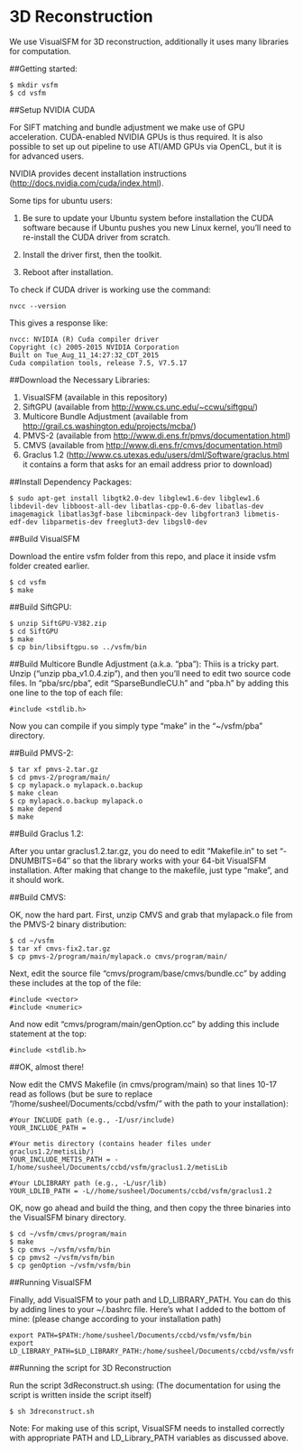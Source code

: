 # 3D Reconstruction
We use VisualSFM for 3D reconstruction, additionally it uses many libraries for computation.

##Getting started:

    $ mkdir vsfm
    $ cd vsfm

##Setup NVIDIA CUDA

For SIFT matching and bundle adjustment we make use of GPU acceleration. CUDA-enabled NVIDIA GPUs is thus required.
It is also possible to set up out pipeline to use ATI/AMD GPUs via OpenCL, but it is for advanced users.

NVIDIA provides decent installation instructions (http://docs.nvidia.com/cuda/index.html).

Some tips for ubuntu users:

1. Be sure to update your Ubuntu system before installation the CUDA software because if Ubuntu pushes you new Linux kernel, you’ll need to re-install the CUDA driver from scratch. 

2. Install the driver first, then the toolkit.

3. Reboot after installation.

To check if CUDA driver is working use the command:

    nvcc --version
    
This gives a response like:

    nvcc: NVIDIA (R) Cuda compiler driver
    Copyright (c) 2005-2015 NVIDIA Corporation
    Built on Tue_Aug_11_14:27:32_CDT_2015
    Cuda compilation tools, release 7.5, V7.5.17

##Download the Necessary Libraries:

1. VisualSFM (available in this repository)
2. SiftGPU (available from http://www.cs.unc.edu/~ccwu/siftgpu/)
3. Multicore Bundle Adjustment (available from http://grail.cs.washington.edu/projects/mcba/)
4. PMVS-2 (available from http://www.di.ens.fr/pmvs/documentation.html)
5. CMVS (available from http://www.di.ens.fr/cmvs/documentation.html)
6. Graclus 1.2 (http://www.cs.utexas.edu/users/dml/Software/graclus.html it contains a form that asks for an email address prior to download)

##Install Dependency Packages:

    $ sudo apt-get install libgtk2.0-dev libglew1.6-dev libglew1.6 libdevil-dev libboost-all-dev libatlas-cpp-0.6-dev libatlas-dev imagemagick libatlas3gf-base libcminpack-dev libgfortran3 libmetis-edf-dev libparmetis-dev freeglut3-dev libgsl0-dev 

##Build VisualSFM

Download the entire vsfm folder from this repo, and place it inside vsfm folder created earlier.

    $ cd vsfm 
    $ make
    
##Build SiftGPU:

    $ unzip SiftGPU-V382.zip 
    $ cd SiftGPU
    $ make
    $ cp bin/libsiftgpu.so ../vsfm/bin

##Build Multicore Bundle Adjustment (a.k.a. “pba”):
Thiis is a tricky part. Unzip (“unzip pba_v1.0.4.zip”), and then you’ll need to edit two source code files. In “pba/src/pba”, edit “SparseBundleCU.h” and “pba.h” by adding this one line to the top of each file:

    #include <stdlib.h>

Now you can compile if you simply type “make” in the “~/vsfm/pba” directory.


##Build PMVS-2:

    $ tar xf pmvs-2.tar.gz
    $ cd pmvs-2/program/main/
    $ cp mylapack.o mylapack.o.backup
    $ make clean
    $ cp mylapack.o.backup mylapack.o
    $ make depend
    $ make

##Build Graclus 1.2:
    
After you untar graclus1.2.tar.gz, you do need to edit “Makefile.in” to set “-DNUMBITS=64″ so that the library works with your 64-bit VisualSFM installation. After making that change to the makefile, just type “make”, and it should work.

##Build CMVS:

OK, now the hard part. First, unzip CMVS and grab that mylapack.o file from the PMVS-2 binary distribution:

    $ cd ~/vsfm
    $ tar xf cmvs-fix2.tar.gz
    $ cp pmvs-2/program/main/mylapack.o cmvs/program/main/

Next, edit the source file “cmvs/program/base/cmvs/bundle.cc” by adding these includes at the top of the file:

    #include <vector>
    #include <numeric>

And now edit “cmvs/program/main/genOption.cc” by adding this include statement at the top:

    #include <stdlib.h>
    
##OK, almost there! 

Now edit the CMVS Makefile (in cmvs/program/main) so that lines 10-17 read as follows (but be sure to replace “/home/susheel/Documents/ccbd/vsfm/” with the path to your installation):

    #Your INCLUDE path (e.g., -I/usr/include)
    YOUR_INCLUDE_PATH =

    #Your metis directory (contains header files under graclus1.2/metisLib/)
    YOUR_INCLUDE_METIS_PATH = -I/home/susheel/Documents/ccbd/vsfm/graclus1.2/metisLib

    #Your LDLIBRARY path (e.g., -L/usr/lib)
    YOUR_LDLIB_PATH = -L//home/susheel/Documents/ccbd/vsfm/graclus1.2

OK, now go ahead and build the thing, and then copy the three binaries into the VisualSFM binary directory.

    $ cd ~/vsfm/cmvs/program/main
    $ make
    $ cp cmvs ~/vsfm/vsfm/bin
    $ cp pmvs2 ~/vsfm/vsfm/bin
    $ cp genOption ~/vsfm/vsfm/bin

##Running VisualSFM

Finally, add VisualSFM to your path and LD_LIBRARY_PATH. You can do this by adding lines to your ~/.bashrc file. Here’s what I added to the bottom of mine: (please change according to your installation path)

    export PATH=$PATH:/home/susheel/Documents/ccbd/vsfm/vsfm/bin
    export LD_LIBRARY_PATH=$LD_LIBRARY_PATH:/home/susheel/Documents/ccbd/vsfm/vsfm/bin

##Running the script for 3D Reconstruction

Run the script 3dReconstruct.sh using: (The documentation for using the script is written inside the script itself)

    $ sh 3dreconstruct.sh

Note: For making use of this script, VisualSFM needs to installed correctly with appropriate PATH and LD_Library_PATH variables as discussed above.
    












    




